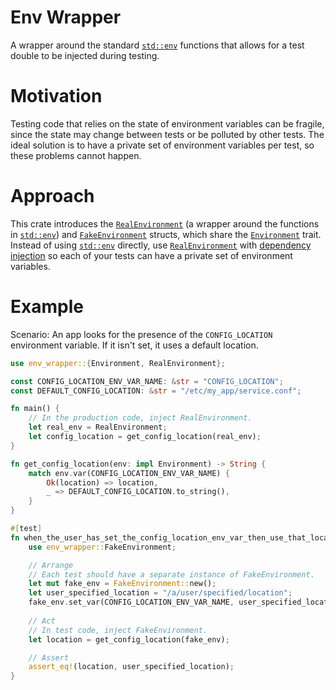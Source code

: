 # Env Wrapper

A wrapper around the standard [`std::env`](https://doc.rust-lang.org/std/env/index.html)
functions that allows for a test double to be injected during testing.

# Motivation
Testing code that relies on the state of environment variables can be
fragile, since the state may change between tests or be polluted by other tests.
The ideal solution is to have a private set of environment variables per test,
so these problems cannot happen.

# Approach
This crate introduces the [`RealEnvironment`](RealEnvironment)
(a wrapper around the functions in [`std::env`](https://doc.rust-lang.org/std/env/index.html))
and
[`FakeEnvironment`](FakeEnvironment) structs, which share the
[`Environment`](Environment) trait. Instead of using
[`std::env`](https://doc.rust-lang.org/std/env/index.html) directly,
use [`RealEnvironment`](RealEnvironment) with
[dependency injection](https://en.wikipedia.org/wiki/Dependency_injection)
so each of your tests can have a private set of environment variables.

# Example
Scenario: An app looks for the presence of the `CONFIG_LOCATION` environment
variable. If it isn't set, it uses a default location.

```rust
use env_wrapper::{Environment, RealEnvironment};

const CONFIG_LOCATION_ENV_VAR_NAME: &str = "CONFIG_LOCATION";
const DEFAULT_CONFIG_LOCATION: &str = "/etc/my_app/service.conf";

fn main() {
    // In the production code, inject RealEnvironment.
    let real_env = RealEnvironment;
    let config_location = get_config_location(real_env);
}

fn get_config_location(env: impl Environment) -> String {
    match env.var(CONFIG_LOCATION_ENV_VAR_NAME) {
        Ok(location) => location,
        _ => DEFAULT_CONFIG_LOCATION.to_string(),
    }
}

#[test]
fn when_the_user_has_set_the_config_location_env_var_then_use_that_location() {
    use env_wrapper::FakeEnvironment;

    // Arrange
    // Each test should have a separate instance of FakeEnvironment.
    let mut fake_env = FakeEnvironment::new();
    let user_specified_location = "/a/user/specified/location";
    fake_env.set_var(CONFIG_LOCATION_ENV_VAR_NAME, user_specified_location);
    
    // Act
    // In test code, inject FakeEnvironment.
    let location = get_config_location(fake_env);

    // Assert
    assert_eq!(location, user_specified_location);
}
```